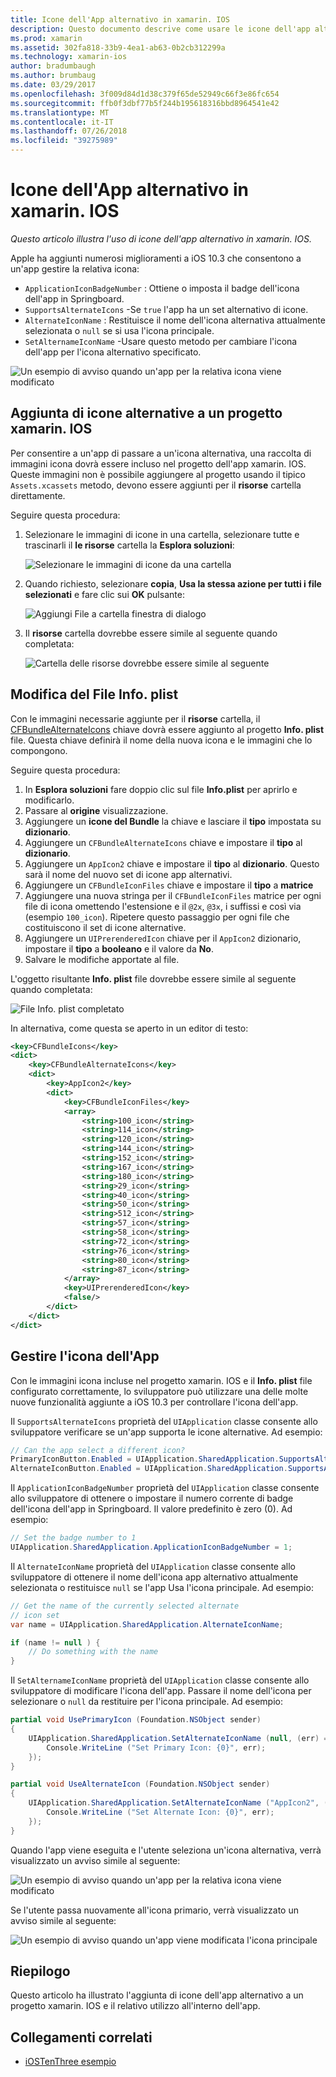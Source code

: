 ```yaml
---
title: Icone dell'App alternativo in xamarin. IOS
description: Questo documento descrive come usare le icone dell'app alternativo in xamarin. IOS. Viene descritto come aggiungere queste icone per un progetto xamarin. IOS, come modificare il file Info. plist e come gestire l'icona dell'app a livello di codice.
ms.prod: xamarin
ms.assetid: 302fa818-33b9-4ea1-ab63-0b2cb312299a
ms.technology: xamarin-ios
author: bradumbaugh
ms.author: brumbaug
ms.date: 03/29/2017
ms.openlocfilehash: 3f009d84d1d38c379f65de52949c66f3e86fc654
ms.sourcegitcommit: ffb0f3dbf77b5f244b195618316bbd8964541e42
ms.translationtype: MT
ms.contentlocale: it-IT
ms.lasthandoff: 07/26/2018
ms.locfileid: "39275989"
---
```

# <a name="alternate-app-icons-in-xamarinios"></a>Icone dell'App alternativo in xamarin. IOS

_Questo articolo illustra l'uso di icone dell'app alternativo in xamarin. IOS._

Apple ha aggiunti numerosi miglioramenti a iOS 10.3 che consentono a un'app gestire la relativa icona:

 - `ApplicationIconBadgeNumber` : Ottiene o imposta il badge dell'icona dell'app in Springboard.
 - `SupportsAlternateIcons` -Se `true` l'app ha un set alternativo di icone.
 - `AlternateIconName` : Restituisce il nome dell'icona alternativa attualmente selezionata o `null` se si usa l'icona principale.
 - `SetAlternameIconName` -Usare questo metodo per cambiare l'icona dell'app per l'icona alternativo specificato.

![](alternate-app-icons-images/icons04.png "Un esempio di avviso quando un'app per la relativa icona viene modificato")

<a name="Adding-Alternate-Icons" />

## <a name="adding-alternate-icons-to-a-xamarinios-project"></a>Aggiunta di icone alternative a un progetto xamarin. IOS

Per consentire a un'app di passare a un'icona alternativa, una raccolta di immagini icona dovrà essere incluso nel progetto dell'app xamarin. IOS. Queste immagini non è possibile aggiungere al progetto usando il tipico `Assets.xcassets` metodo, devono essere aggiunti per il **risorse** cartella direttamente.

Seguire questa procedura:

1. Selezionare le immagini di icone in una cartella, selezionare tutte e trascinarli il **le risorse** cartella la **Esplora soluzioni**:

    ![](alternate-app-icons-images/icons00.png "Selezionare le immagini di icone da una cartella")

2. Quando richiesto, selezionare **copia**, **Usa la stessa azione per tutti i file selezionati** e fare clic sui **OK** pulsante:

    ![](alternate-app-icons-images/icons02.png "Aggiungi File a cartella finestra di dialogo")

3. Il **risorse** cartella dovrebbe essere simile al seguente quando completata:

    ![](alternate-app-icons-images/icons01.png "Cartella delle risorse dovrebbe essere simile al seguente")

<a name="Modifying-the-Info.plist-File" />

## <a name="modifying-the-infoplist-file"></a>Modifica del File Info. plist

Con le immagini necessarie aggiunte per il **risorse** cartella, il [CFBundleAlternateIcons](https://developer.apple.com/library/content/documentation/General/Reference/InfoPlistKeyReference/Articles/CoreFoundationKeys.html#//apple_ref/doc/uid/TP40009249-SW13) chiave dovrà essere aggiunto al progetto **Info. plist** file. Questa chiave definirà il nome della nuova icona e le immagini che lo compongono.

Seguire questa procedura:

1. In **Esplora soluzioni** fare doppio clic sul file **Info.plist** per aprirlo e modificarlo.
2. Passare al **origine** visualizzazione.
3. Aggiungere un **icone del Bundle** la chiave e lasciare il **tipo** impostata su **dizionario**.
4. Aggiungere un `CFBundleAlternateIcons` chiave e impostare il **tipo** al **dizionario**.
5. Aggiungere un `AppIcon2` chiave e impostare il **tipo** al **dizionario**. Questo sarà il nome del nuovo set di icone app alternativi.
6. Aggiungere un `CFBundleIconFiles` chiave e impostare il **tipo** a **matrice**
7. Aggiungere una nuova stringa per il `CFBundleIconFiles` matrice per ogni file di icona omettendo l'estensione e il `@2x`, `@3x`, i suffissi e così via (esempio `100_icon`). Ripetere questo passaggio per ogni file che costituiscono il set di icone alternative.
8. Aggiungere un `UIPrerenderedIcon` chiave per il `AppIcon2` dizionario, impostare il **tipo** a **booleano** e il valore da **No**.
9. Salvare le modifiche apportate al file.

L'oggetto risultante **Info. plist** file dovrebbe essere simile al seguente quando completata:

![](alternate-app-icons-images/icons03.png "File Info. plist completato")

In alternativa, come questa se aperto in un editor di testo:

```xml
<key>CFBundleIcons</key>
<dict>
    <key>CFBundleAlternateIcons</key>
    <dict>
        <key>AppIcon2</key>
        <dict>
            <key>CFBundleIconFiles</key>
            <array>
                <string>100_icon</string>
                <string>114_icon</string>
                <string>120_icon</string>
                <string>144_icon</string>
                <string>152_icon</string>
                <string>167_icon</string>
                <string>180_icon</string>
                <string>29_icon</string>
                <string>40_icon</string>
                <string>50_icon</string>
                <string>512_icon</string>
                <string>57_icon</string>
                <string>58_icon</string>
                <string>72_icon</string>
                <string>76_icon</string>
                <string>80_icon</string>
                <string>87_icon</string>
            </array>
            <key>UIPrerenderedIcon</key>
            <false/>
        </dict>
    </dict>
</dict>
```

<a name="Managing-the-Apps-Icon" />

## <a name="managing-the-apps-icon"></a>Gestire l'icona dell'App 

Con le immagini icona incluse nel progetto xamarin. IOS e il **Info. plist** file configurato correttamente, lo sviluppatore può utilizzare una delle molte nuove funzionalità aggiunte a iOS 10.3 per controllare l'icona dell'app.

Il `SupportsAlternateIcons` proprietà del `UIApplication` classe consente allo sviluppatore verificare se un'app supporta le icone alternative. Ad esempio:

```csharp
// Can the app select a different icon?
PrimaryIconButton.Enabled = UIApplication.SharedApplication.SupportsAlternateIcons;
AlternateIconButton.Enabled = UIApplication.SharedApplication.SupportsAlternateIcons;
```

Il `ApplicationIconBadgeNumber` proprietà del `UIApplication` classe consente allo sviluppatore di ottenere o impostare il numero corrente di badge dell'icona dell'app in Springboard. Il valore predefinito è zero (0). Ad esempio:

```csharp
// Set the badge number to 1
UIApplication.SharedApplication.ApplicationIconBadgeNumber = 1;
```

Il `AlternateIconName` proprietà del `UIApplication` classe consente allo sviluppatore di ottenere il nome dell'icona app alternativo attualmente selezionata o restituisce `null` se l'app Usa l'icona principale. Ad esempio:

```csharp
// Get the name of the currently selected alternate
// icon set
var name = UIApplication.SharedApplication.AlternateIconName;

if (name != null ) {
    // Do something with the name
}
```

Il `SetAlternameIconName` proprietà del `UIApplication` classe consente allo sviluppatore di modificare l'icona dell'app. Passare il nome dell'icona per selezionare o `null` da restituire per l'icona principale. Ad esempio:

```csharp
partial void UsePrimaryIcon (Foundation.NSObject sender)
{
    UIApplication.SharedApplication.SetAlternateIconName (null, (err) => {
        Console.WriteLine ("Set Primary Icon: {0}", err);
    });
}

partial void UseAlternateIcon (Foundation.NSObject sender)
{
    UIApplication.SharedApplication.SetAlternateIconName ("AppIcon2", (err) => {
        Console.WriteLine ("Set Alternate Icon: {0}", err);
    });
}
```

Quando l'app viene eseguita e l'utente seleziona un'icona alternativa, verrà visualizzato un avviso simile al seguente:

![](alternate-app-icons-images/icons04.png "Un esempio di avviso quando un'app per la relativa icona viene modificato")

Se l'utente passa nuovamente all'icona primario, verrà visualizzato un avviso simile al seguente:

![](alternate-app-icons-images/icons05.png "Un esempio di avviso quando un'app viene modificata l'icona principale")

<a name="Summary" />

## <a name="summary"></a>Riepilogo

Questo articolo ha illustrato l'aggiunta di icone dell'app alternativo a un progetto xamarin. IOS e il relativo utilizzo all'interno dell'app.



## <a name="related-links"></a>Collegamenti correlati

- [iOSTenThree esempio](https://developer.xamarin.com/samples/ios/iOS10/iOSTenThree)

